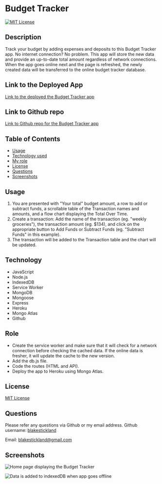 <!-- Title of the project -->
  # Budget Tracker
  
  [![MIT License](https://img.shields.io/badge/MIT-License-brightgreen)](https://choosealicense.com/licenses/)

  ## Description 
  Track your budget by adding expenses and deposits to this Budget Tracker app. No internet connection? No problem. This app will store the new data and provide an up-to-date total amount regardless of network connections. When the app goes online next and the page is refreshed, the newly created data will be transferred to the online budget tracker database.  


  ## Link to the Deployed App
  [Link to the deployed the Budget Tracker app](https://nameless-river-64491.herokuapp.com/)

  ## Link to Github repo
  [Link to Github repo for the Budget Tracker app](https://github.com/blakestickland/budget-tracker)

  
  ## Table of Contents
  * [Usage](#usage)
  * [Technology used](#technology)
  * [My role](#role)
  * [License](#license)
  * [Questions](#questions)
  * [Screenshots](#screenshots)

  
  ## Usage
  1. You are presented with "Your total" budget amount, a row to add or subtract funds, a scrollable table of the Transaction names and amounts, and a flow chart displaying the Total Over Time. 
  2. Create a transaction: Add the name of the transaction (eg. "weekly groceries"), the transaction amount (eg. $134), and click on the appropriate button to Add Funds or Subtract Funds (eg. "Subtract Funds" in this example). 
  3. The transaction will be added to the Transaction table and the chart will be updated. 
    
  ## Technology
  * JavaScript
  * Node.js
  * IndexedDB
  * Service Worker
  * MongoDB
  * Mongoose
  * Express
  * Heroku
  * Mongo Atlas
  * Github
  
  ## Role
  * Create the service worker and make sure that it will check for a network connection before checking the cached data. If the online data is fresher, it will update the cache to the new version. 
  * Add the db.js file.
  * Code the routes (HTML and API).
  * Deploy the app to Heroku using Mongo Atlas. 

  ## License
  [MIT License](https://choosealicense.com/licenses/)
  

  ## Questions
  Please refer any questions via Github or my email address.
  Github username: [blakestickland](https://github.com/blakestickland)

  Email: blakestickland@gmail.com

  ## Screenshots

  ![Home page displaying the Budget Tracker](https://user-images.githubusercontent.com/73763708/113418533-67b1ea00-9411-11eb-9b8c-26108ed43fe5.png)

  ![Data is added to indexedDB when app goes offline](https://user-images.githubusercontent.com/73763708/113418578-80220480-9411-11eb-8e89-dcf4e3ed8461.png)
